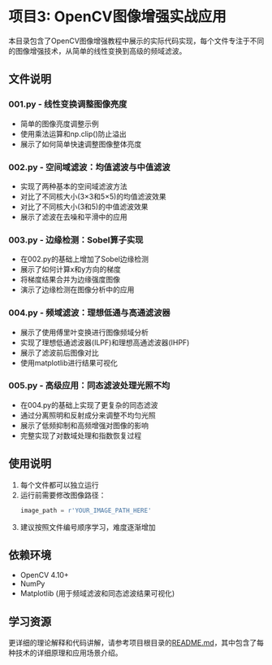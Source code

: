 # 项目3: OpenCV图像增强实战应用

本目录包含了OpenCV图像增强教程中展示的实际代码实现，每个文件专注于不同的图像增强技术，从简单的线性变换到高级的频域滤波。

## 文件说明

### 001.py - 线性变换调整图像亮度
- 简单的图像亮度调整示例
- 使用乘法运算和np.clip()防止溢出
- 展示了如何简单快速调整图像整体亮度

### 002.py - 空间域滤波：均值滤波与中值滤波
- 实现了两种基本的空间域滤波方法
- 对比了不同核大小(3×3和5×5)的均值滤波效果
- 对比了不同核大小(3和5)的中值滤波效果
- 展示了滤波在去噪和平滑中的应用

### 003.py - 边缘检测：Sobel算子实现
- 在002.py的基础上增加了Sobel边缘检测
- 展示了如何计算x和y方向的梯度
- 将梯度结果合并为边缘强度图像
- 演示了边缘检测在图像分析中的应用

### 004.py - 频域滤波：理想低通与高通滤波器
- 展示了使用傅里叶变换进行图像频域分析
- 实现了理想低通滤波器(ILPF)和理想高通滤波器(IHPF)
- 展示了滤波前后图像对比
- 使用matplotlib进行结果可视化

### 005.py - 高级应用：同态滤波处理光照不均
- 在004.py的基础上实现了更复杂的同态滤波
- 通过分离照明和反射成分来调整不均匀光照
- 展示了低频抑制和高频增强对图像的影响
- 完整实现了对数域处理和指数恢复过程

## 使用说明

1. 每个文件都可以独立运行
2. 运行前需要修改图像路径：
   ```python
   image_path = r'YOUR_IMAGE_PATH_HERE'
   ```
3. 建议按照文件编号顺序学习，难度逐渐增加

## 依赖环境

- OpenCV 4.10+
- NumPy
- Matplotlib (用于频域滤波和同态滤波结果可视化)

## 学习资源

更详细的理论解释和代码讲解，请参考项目根目录的[README.md](/README.md)，其中包含了每种技术的详细原理和应用场景介绍。 